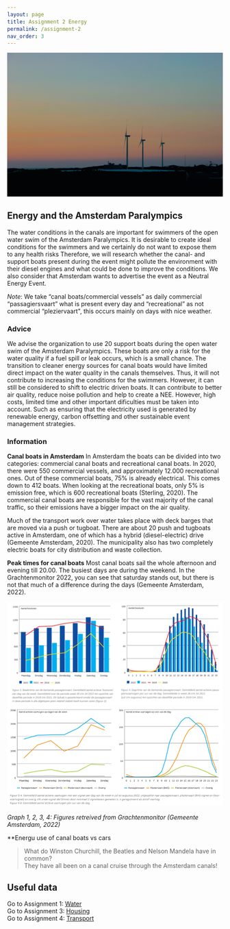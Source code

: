 ```yaml
---
layout: page
title: Assignment 2 Energy
permalink: /assignment-2
nav_order: 3
---
```


<img src="tim-vanderhoydonck-7kg-KHohJqI-unsplash.jpg" alt="Windmills nl">

## Energy and the Amsterdam Paralympics
The water conditions in the canals are important for swimmers of the open water swim of the Amsterdam Paralympics. It is desirable to create ideal conditions for the swimmers and we certainly do not want to expose them to any health risks Therefore, we will research whether the canal- and support boats present during the event might pollute the environment with their diesel engines and what could be done to improve the conditions. We also consider that Amsterdam wants to advertise the event as a Neutral Energy Event.  

*Note*: We take “canal boats/commercial vessels” as daily commercial “passagiersvaart”  what is present every day and “recreational” as not commercial “pleziervaart", this occurs mainly on days with nice weather. 

### Advice
We advise the organization to use 20 support boats during the open water swim of the Amsterdam Paralympics. These boats are only a risk for the water quality if a fuel spill or leak occurs, which is a small chance. The transition to cleaner energy sources for canal boats would have limited direct impact on the water quality in the canals themselves. Thus, it will not contribute to increasing the conditions for the swimmers. However, it can still be considered to shift to electric driven boats. It can contribute to better air quality, reduce noise pollution and help to create a NEE. However, high costs, limited time and other important dificulties must be taken into account. Such as ensuring that the electricity used is generated by renewable energy, carbon offsetting and other sustainable event management strategies.   

### Information
**Canal boats in Amsterdam**
In Amsterdam the boats can be divided into two categories: commercial canal boats and recreational canal boats. In 2020, there were 550 commercial vessels, and approximately 12.000 recreational ones. Out of these commercial boats, 75% is already electrical. This comes down to 412 boats. When looking at the recreational boats, only 5% is emission free, which is 600 recreational boats (Sterling, 2020). The commercial canal boats are responsible for the vast majority of the canal traffic, so their emissions have a bigger impact on the air quality. 

Much of the transport work over water takes place with deck barges that are moved via a push or tugboat. There are about 20 push and tugboats active in Amsterdam, one of which has a hybrid (diesel-electric) drive (Gemeente Amsterdam, 2020). The municipality also has two completely electric boats for city distribution and waste collection. 

**Peak times for canal boats**
Most canal boats sail the whole afternoon and evening till 20.00. The busiest days are during the weekend. In the Grachtenmonitor 2022, you can see that saturday stands out, but there is not that much of a difference during the days (Gemeente Amsterdam, 2022). 


<img src="Peakhours1.png" alt="Peakhours1">
<img src="Peakhours2.png" alt="Peakhours2">

*Graph 1, 2, 3, 4: Figures retreived from Grachtenmonitor (Gemeente Amsterdam, 2022)*

**Energu use of canal boats vs cars





> What do Winston Churchill, the Beatles and Nelson Mandela have in common?  
> They have all been on a canal cruise through the Amsterdam canals!

## Useful data

Go to Assignment 1: [Water]({{site.baseurl}}/assignment-1)  
Go to Assignment 3: [Housing]({{site.baseurl}}/assignment-3)  
Go to Assignment 4: [Transport]({{site.baseurl}}/assignment-4)
